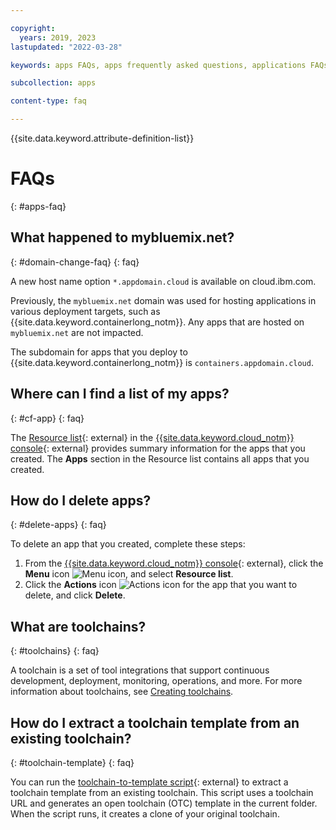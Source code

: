 ```yaml
---

copyright:
  years: 2019, 2023
lastupdated: "2022-03-28"

keywords: apps FAQs, apps frequently asked questions, applications FAQs, applications frequently asked questions

subcollection: apps

content-type: faq

---
```


{{site.data.keyword.attribute-definition-list}}

# FAQs
{: #apps-faq}

## What happened to mybluemix.net?
{: #domain-change-faq}
{: faq}

A new host name option `*.appdomain.cloud` is available on cloud.ibm.com.

Previously, the `mybluemix.net` domain was used for hosting applications in various deployment targets, such as {{site.data.keyword.containerlong_notm}}. Any apps that are hosted on `mybluemix.net` are not impacted.

The subdomain for apps that you deploy to {{site.data.keyword.containerlong_notm}} is `containers.appdomain.cloud`.

## Where can I find a list of my apps?
{: #cf-app}
{: faq}

The [Resource list](/resources){: external} in the [{{site.data.keyword.cloud_notm}} console](https://{DomainName}){: external} provides summary information for the apps that you created. The **Apps** section in the Resource list contains all apps that you created.

## How do I delete apps?
{: #delete-apps}
{: faq}

To delete an app that you created, complete these steps:

1. From the [{{site.data.keyword.cloud_notm}} console](https://{DomainName}){: external}, click the **Menu** icon ![Menu icon](../icons/icon_hamburger.svg), and select **Resource list**.
2. Click the **Actions** icon ![Actions icon](../icons/action-menu-icon.svg) for the app that you want to delete, and click **Delete**.

## What are toolchains?
{: #toolchains}
{: faq}

A toolchain is a set of tool integrations that support continuous development, deployment, monitoring, operations, and more. For more information about toolchains, see [Creating toolchains](/docs/ContinuousDelivery?topic=ContinuousDelivery-toolchains_getting_started).

## How do I extract a toolchain template from an existing toolchain?
{: #toolchain-template}
{: faq}

You can run the [toolchain-to-template script](https://github.com/open-toolchain/toolchain-to-template#setup){: external} to extract a toolchain template from an existing toolchain. This script uses a toolchain URL and generates an open toolchain (OTC) template in the current folder. When the script runs, it creates a clone of your original toolchain.
